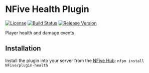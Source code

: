 # NFive Health Plugin
[![License](https://img.shields.io/github/license/NFive/plugin-health.svg)](LICENSE)
[![Build Status](https://img.shields.io/appveyor/ci/NFive/plugin-health/master.svg)](https://ci.appveyor.com/project/NFive/plugin-health)
[![Release Version](https://img.shields.io/github/release/NFive/plugin-health/all.svg)](https://github.com/NFive/plugin-health/releases)

Player health and damage events

## Installation
Install the plugin into your server from the [NFive Hub](https://hub.nfive.io/NFive/plugin-health): `nfpm install NFive/plugin-health`
